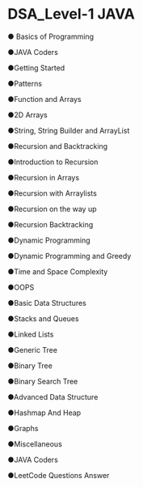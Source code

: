 # DSA_Level-1  JAVA

● Basics of Programming 

●JAVA  Coders

●Getting Started

●Patterns

●Function and Arrays

●2D Arrays

●String, String Builder and ArrayList

●Recursion and Backtracking  

●Introduction to Recursion

●Recursion in Arrays

●Recursion with Arraylists

●Recursion on the way up

●Recursion Backtracking

●Dynamic Programming

●Dynamic Programming and Greedy

●Time and Space Complexity

●OOPS  

●Basic Data Structures  

●Stacks and Queues

●Linked Lists

●Generic Tree

●Binary Tree

●Binary Search Tree

●Advanced Data Structure  

●Hashmap And Heap

●Graphs

●Miscellaneous  

●JAVA  Coders

●LeetCode  Questions Answer
